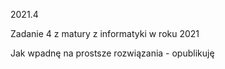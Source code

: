 2021.4

Zadanie 4 z matury z informatyki w roku 2021

Jak wpadnę na prostsze rozwiązania - opublikuję
